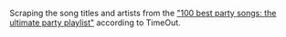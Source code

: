 Scraping the song titles and artists from the ["100 best party songs: the ultimate party playlist"](https://www.timeout.com/london/music/best-party-songs) according to TimeOut.

